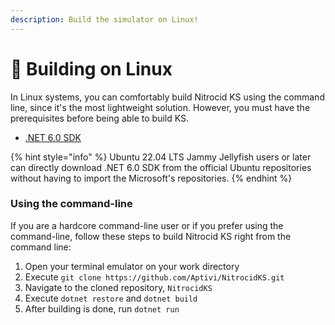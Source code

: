 ```yaml
---
description: Build the simulator on Linux!
---
```


# 🐧 Building on Linux

In Linux systems, you can comfortably build Nitrocid KS using the command line, since it's the most lightweight solution. However, you must have the prerequisites before being able to build KS.

* [.NET 6.0 SDK](https://dotnet.microsoft.com/en-us/download/dotnet/6.0)

{% hint style="info" %}
Ubuntu 22.04 LTS Jammy Jellyfish users or later can directly download .NET 6.0 SDK from the official Ubuntu repositories without having to import the Microsoft's repositories.
{% endhint %}

### Using the command-line

If you are a hardcore command-line user or if you prefer using the command-line, follow these steps to build Nitrocid KS right from the command line:

1. Open your terminal emulator on your work directory
2. Execute `git clone https://github.com/Aptivi/NitrocidKS.git`
3. Navigate to the cloned repository, `NitrocidKS`
4. Execute `dotnet restore` and `dotnet build`
5. After building is done, run `dotnet run`
